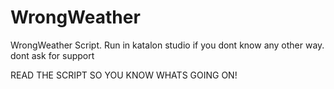 # WrongWeather
WrongWeather Script. Run in katalon studio if you dont know any other way. dont ask for support


READ THE SCRIPT SO YOU KNOW WHATS GOING ON!
